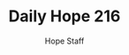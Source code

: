 ---
image: /assets/img/daily-hope-default-artwork.png
title: Daily Hope 216
number: 216
categories:
  - Daily Hope
author: Hope Staff
notes: Daily Hope 216
embed: >-
  <iframe style="border-radius:12px" src="https://open.spotify.com/embed/episode/7CwaM32xuolffypstEyEAC?utm_source=generator" width="100%" height="352" frameBorder="0" allowfullscreen="" allow="autoplay; clipboard-write; encrypted-media; fullscreen; picture-in-picture" loading="lazy"></iframe>
---
